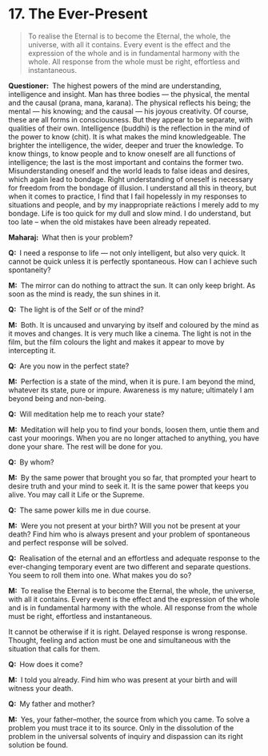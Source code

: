 # 17. The Ever-Present

>To realise the Eternal is to become the Eternal, the whole, the universe, with all it contains. Every event is the effect and the expression of the whole and is in fundamental harmony with the whole. All response from the whole must be right, effortless and instantaneous.

**Questioner:**&ensp;The highest powers of the mind are understanding, intelligence and insight. Man has three bodies — the physical, the mental and the causal (<span data-tippy-content="The breath of life, vital principle.">prana</span>, <span data-tippy-content="The mind, understanding (<em>man</em>, to think). <em>Manas</em> is the thinking faculty, the faculty of discrimination. In <em>Nyaya</em> philosophy, <em>manas</em> is regarded as a substance distinct from <em>Atman</em>, the soul.">mana</span>, <span data-tippy-content="Cause, the primary cause invariably antecedent to a result, the unmanifested potential cause that in due course takes shape as the visibile effect, the material cause of the universe. <em>Karana</em> is cosmic energy in potential form.">karana</span>). The physical reflects his being; the mental — his knowing; and the causal — his joyous creativity. Of course, these are all forms in consciousness. But they appear to be separate, with qualities of their own. Intelligence (<span data-tippy-content="Intelligence, the reflection of the real in the mind (<em>bodhati</em>, to discern, to know). <em>Buddhi</em> is that faculty which enables the mind to perceive objects in the phenomenal world. As long as <em>buddhi</em> is functioning through the medium of the mind, it is not possible to know pure consciousness. (<em>Budh</em>, to wake up, observe).">buddhi</span>) is the reflection in the mind of the power to know (<span data-tippy-content="Universal consciousness.">chit</span>). It is what makes the mind knowledgeable. The brighter the intelligence, the wider, deeper and truer the knowledge. To know things, to know people and to know oneself are all functions of intelligence; the last is the most important and contains the former two. Misunderstanding oneself and the world leads to false ideas and desires, which again lead to bondage. Right understanding of oneself is necessary for freedom from the bondage of illusion. I understand all this in theory, but when it comes to practice, I find that I fail hopelessly in my responses to situations and people, and by my inappropriate reäctions I merely add to my bondage. Life is too quick for my dull and slow mind. I do understand, but too late – when the old mistakes have been already repeated.

**Maharaj:**&ensp;What then is your problem?

**Q:**&ensp;I need a response to life — not only intelligent, but also very quick. It cannot be quick unless it is perfectly spontaneous. How can I achieve such spontaneity?

**M:**&ensp;The mirror can do nothing to attract the sun. It can only keep bright. As soon as the mind is ready, the sun shines in it.

**Q:**&ensp;The light is of the Self or of the mind?

**M:**&ensp;Both. It is uncaused and unvarying by itself and coloured by the mind as it moves and changes. It is very much like a cinema. The light is not in the film, but the film colours the light and makes it appear to move by intercepting it.

**Q:**&ensp;Are you now in the perfect state?

**M:**&ensp;Perfection is a state of the mind, when it is pure. I am beyond the mind, whatever its state, pure or impure. Awareness is my nature; ultimately I am beyond being and non-being.

**Q:**&ensp;Will meditation help me to reach your state?

**M:**&ensp;Meditation will help you to find your bonds, loosen them, untie them and cast your moorings. When you are no longer attached to anything, you have done your share. The rest will be done for you.

**Q:**&ensp;By whom?

**M:**&ensp;By the same power that brought you so far, that prompted your heart to desire truth and your mind to seek it. It is the same power that keeps you alive. You may call it Life or the Supreme. 

**Q:**&ensp;The same power kills me in due course.

**M:**&ensp;Were you not present at your birth? Will you not be present at your death? Find him who is always present and your problem of spontaneous and perfect response will be solved.

**Q:**&ensp;Realisation of the eternal and an effortless and adequate response to the ever-changing temporary event are two different and separate questions. You seem to roll them into one. What makes you do so?

**M:**&ensp;To realise the Eternal is to become the Eternal, the whole, the universe, with all it contains. Every event is the effect and the expression of the whole and is in fundamental harmony with the whole. All response from the whole must be right, effortless and instantaneous. 

It cannot be otherwise if it is right. Delayed response is wrong response. Thought, feeling and action must be one and simultaneous with the situation that calls for them.

**Q:**&ensp;How does it come?

**M:**&ensp;I told you already. Find him who was present at your birth and will witness your death.

**Q:**&ensp;My father and mother?

**M:**&ensp;Yes, your father–mother, the source from which you came. To solve a problem you must trace it to its source. Only in the dissolution of the problem in the universal solvents of inquiry and dispassion can its right solution be found.

<script>
export default {
  props: ["slot-key"],
  mounted () {
    tippy("[data-tippy-content]", {allowHTML: true});
  }
}
</script>